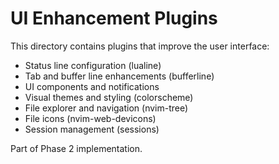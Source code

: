 # UI Enhancement Plugins

This directory contains plugins that improve the user interface:

- Status line configuration (lualine)
- Tab and buffer line enhancements (bufferline)
- UI components and notifications
- Visual themes and styling (colorscheme)
- File explorer and navigation (nvim-tree)
- File icons (nvim-web-devicons)
- Session management (sessions)

Part of Phase 2 implementation.